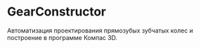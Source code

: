 # GearConstructor
Автоматизация проектирования прямозубых зубчатых колес и построение в программе Компас 3D.
